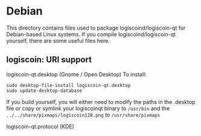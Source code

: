 
Debian
====================
This directory contains files used to package logiscoind/logiscoin-qt
for Debian-based Linux systems. If you compile logiscoind/logiscoin-qt yourself, there are some useful files here.

## logiscoin: URI support ##


logiscoin-qt.desktop  (Gnome / Open Desktop)
To install:

	sudo desktop-file-install logiscoin-qt.desktop
	sudo update-desktop-database

If you build yourself, you will either need to modify the paths in
the .desktop file or copy or symlink your logiscoinqt binary to `/usr/bin`
and the `../../share/pixmaps/logiscoin128.png` to `/usr/share/pixmaps`

logiscoin-qt.protocol (KDE)

